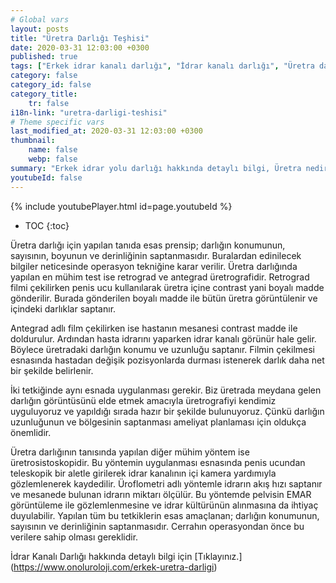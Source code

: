 ```yaml
---
# Global vars
layout: posts
title: "Üretra Darlığı Teşhisi"
date: 2020-03-31 12:03:00 +0300
published: true
tags: ["Erkek idrar kanalı darlığı", "İdrar kanalı darlığı", "Üretra darlığı" , "Erkek üretra darlığı", "Üretra nedir", " Üretra darlığı belirti", "Üretra darlığı teşhis", "Üretra darlığı tedavi", "Üretra darlığı ameliyatı", "Üretroplasti nedir", "Üretroplasti", "Üretroplasti ameliyatı tipleri", "Bulber üretroplasti,", "Bulbomembranöz üretroplasti", "Üretra kopması", "ön üretra darlığı" , "idrar kanalı darlığı tedavi", "Üretra darlığı nedeni" , "Üretra darlığı kapalı ameliyat" , "Üretra darlığı açık ameliyat" , "Perineal Üretroplasti" , "Penis başı darlığı" , "idrar kanalı darlığı ameliyatı" , "idrar kanalı kopması"]
category: false
category_id: false
category_title:
    tr: false
i18n-link: "uretra-darligi-teshisi"
# Theme specific vars
last_modified_at: 2020-03-31 12:03:00 +0300
thumbnail:
    name: false
    webp: false
summary: "Erkek idrar yolu darlığı hakkında detaylı bilgi, Üretra nedir, Üretra darlıkları belirtileri ve Teşhisi, Üretra darlığının tedavisi, Üretra darlığı ameliyatı, Üretroplasti nedir?, Üretroplasti ameliyatı tipleri, Bulber üretroplasti, Penile üretoplasti, Bulbomembranöz üretroplasti, Üretra kopması, ön üretra daralması"
youtubeId: false
---
```

{% include youtubePlayer.html id=page.youtubeId %}

* TOC
{:toc}

Üretra darlığı için yapılan tanıda esas prensip; darlığın konumunun, sayısının, boyunun ve derinliğinin saptanmasıdır. Buralardan edinilecek bilgiler neticesinde operasyon tekniğine karar verilir. Üretra darlığında yapılan en mühim test ise retrograd ve antegrad üretrografidir. Retrograd filmi çekilirken penis ucu kullanılarak üretra içine contrast yani boyalı madde gönderilir. Burada gönderilen boyalı madde ile bütün üretra görüntülenir ve içindeki darlıklar saptanır.

Antegrad adlı film çekilirken ise hastanın mesanesi contrast madde ile doldurulur. Ardından hasta idrarını yaparken idrar kanalı görünür hale gelir. Böylece üretradaki darlığın konumu ve uzunluğu saptanır. Filmin çekilmesi esnasında hastadan değişik pozisyonlarda durması istenerek darlık daha net bir şekilde belirlenir.

İki tetkiğinde aynı esnada uygulanması gerekir. Biz üretrada meydana gelen darlığın görüntüsünü elde etmek amacıyla üretrografiyi kendimiz uyguluyoruz ve yapıldığı sırada hazır bir şekilde bulunuyoruz. Çünkü darlığın uzunluğunun ve bölgesinin saptanması ameliyat planlaması için oldukça önemlidir.

Üretra darlığının tanısında yapılan diğer mühim yöntem ise üretrosistoskopidir. Bu yöntemin uygulanması esnasında penis ucundan teleskopik bir aletle girilerek idrar kanalının içi kamera yardımıyla gözlemlenerek kaydedilir. Üroflometri adlı yöntemle idrarın akış hızı saptanır ve mesanede bulunan idrarın miktarı ölçülür. Bu yöntemde pelvisin EMAR görüntüleme ile gözlemlenmesine ve idrar kültürünün alınmasına da ihtiyaç duyulabilir. Yapılan tüm bu tetkiklerin esas amaçlanan; darlığın konumunun, sayısının ve derinliğinin saptanmasıdır. Cerrahın operasyondan önce bu verilere sahip olması gereklidir.


İdrar Kanalı Darlığı hakkında detaylı bilgi için [Tıklayınız.] (https://www.onoluroloji.com/erkek-uretra-darligi)
